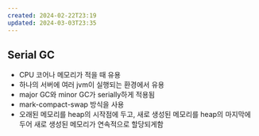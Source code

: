 ```yaml
---
created: 2024-02-22T23:19
updated: 2024-03-03T23:35
---
```


## Serial GC
- CPU 코어나 메모리가 적을 때 유용
- 하나의 서버에 여러 jvm이 실행되는 환경에서 유용
- major GC와 minor GC가 serially하게 적용됨
- mark-compact-swap 방식을 사용
- 오래된 메모리를 heap의 시작점에 두고, 새로 생성된 메모리를 heap의 마지막에 두어 새로 생성된 메모리가 연속적으로 할당되게함


